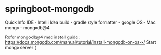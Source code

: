 # springboot-mongodb
Quick Info
  IDE - Intelli Idea
  build - gradle
  style formatter - google 
  OS - Mac
  mongo - mongodb@4

Refer mongodb@4 mac install guide : https://docs.mongodb.com/manual/tutorial/install-mongodb-on-os-x/
Start mongo server (
